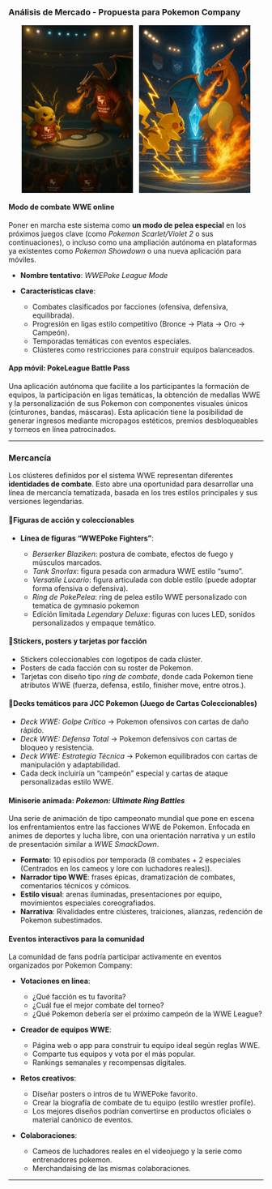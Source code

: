 ### Análisis de Mercado - Propuesta para Pokemon Company 
<div style="display: flex; justify-content: center; align-items: center; gap: 12px;">
  <!-- <img src="./image/lucario.png" alt="Lucario vs Talonflame" style="width: 70hv; max-width: 350px;"> -->
  <img src="./image/nombrecompleto.png" alt="Univallunos" style="width: 70hv; max-width: 220px;">
  <img src="./image/ring.png" alt="Ring" style="width: 70hv; max-width: 220px;">
</div>

#### Modo de combate WWE online

Poner en marcha este sistema como **un modo de pelea especial** en los próximos juegos clave (como *Pokemon Scarlet/Violet 2* o sus continuaciones), o incluso como una ampliación autónoma en plataformas ya existentes como *Pokemon Showdown* o una nueva aplicación para móviles.

* **Nombre tentativo**: *WWEPoke League Mode*
* **Características clave**:

  * Combates clasificados por facciones (ofensiva, defensiva, equilibrada).
  * Progresión en ligas estilo competitivo (Bronce → Plata → Oro → Campeón).
  * Temporadas temáticas con eventos especiales.
  * Clústeres como restricciones para construir equipos balanceados.

#### App móvil:  PokeLeague Battle Pass

Una aplicación autónoma que facilite a los participantes la formación de equipos, la participación en ligas temáticas, la obtención de medallas WWE y la personalización de sus Pokemon con componentes visuales únicos (cinturones, bandas, máscaras).  Esta aplicación tiene la posibilidad de generar ingresos mediante micropagos estéticos, premios desbloqueables y torneos en línea patrocinados.  

---

### Mercancía

Los clústeres definidos por el sistema WWE representan diferentes **identidades de combate**. Esto abre una oportunidad para desarrollar una línea de mercancía tematizada, basada en los tres estilos principales y sus versiones legendarias.

#### 🔹Figuras de acción y coleccionables

* **Línea de figuras “WWEPoke Fighters”**:

  * *Berserker Blaziken*: postura de combate, efectos de fuego y músculos marcados.
  * *Tank Snorlax*: figura pesada con armadura WWE estilo “sumo”.
  * *Versatile Lucario*: figura articulada con doble estilo (puede adoptar forma ofensiva o defensiva).
  * *Ring de PokePelea*: ring de pelea estilo WWE personalizado con tematica de gymnasio pokemon
  * Edición limitada *Legendary Deluxe*: figuras con luces LED, sonidos personalizados y empaque temático.

#### 🔹Stickers, posters y tarjetas por facción

* Stickers coleccionables con logotipos de cada clúster.
* Posters de cada facción con su roster de Pokemon.
* Tarjetas con diseño tipo *ring de combate*, donde cada Pokemon tiene atributos WWE (fuerza, defensa, estilo, finisher move, entre otros.).

#### 🔹Decks temáticos para JCC Pokemon (Juego de Cartas Coleccionables)

* *Deck WWE: Golpe Crítico* → Pokemon ofensivos con cartas de daño rápido.
* *Deck WWE: Defensa Total* → Pokemon defensivos con cartas de bloqueo y resistencia.
* *Deck WWE: Estrategia Técnica* → Pokemon equilibrados con cartas de manipulación y adaptabilidad.
* Cada deck incluiría un “campeón” especial y cartas de ataque personalizadas estilo WWE.

#### Miniserie animada: *Pokemon: Ultimate Ring Battles*

Una serie de animación de tipo campeonato mundial que pone en escena los enfrentamientos entre las facciones WWE de Pokemon.  Enfocada en animes de deportes y lucha libre, con una orientación narrativa y un estilo de presentación similar a *WWE SmackDown*.

* **Formato**: 10 episodios por temporada (8 combates + 2 especiales (Centrados en los cameos y lore con luchadores reales)).
* **Narrador tipo WWE**: frases épicas, dramatización de combates, comentarios técnicos y cómicos.
* **Estilo visual**: arenas iluminadas, presentaciones por equipo, movimientos especiales coreografiados.
* **Narrativa**: Rivalidades entre clústeres, traiciones, alianzas, redención de Pokemon subestimados.

#### Eventos interactivos para la comunidad

La comunidad de fans podría participar activamente en eventos organizados por Pokemon Company:

* **Votaciones en línea**:

  * ¿Qué facción es tu favorita?
  * ¿Cuál fue el mejor combate del torneo?
  * ¿Qué Pokemon debería ser el próximo campeón de la WWE League?

* **Creador de equipos WWE**:

  * Página web o app para construir tu equipo ideal según reglas WWE.
  * Comparte tus equipos y vota por el más popular.
  * Rankings semanales y recompensas digitales.

* **Retos creativos**:

  * Diseñar posters o intros de tu WWEPoke  favorito.
  * Crear la biografía de combate de tu equipo (estilo wrestler profile).
  * Los mejores diseños podrían convertirse en productos oficiales o material canónico de eventos.

* **Colaboraciones**:
  * Cameos de luchadores reales en el videojuego y la serie como entrenadores pokemon. 
  * Merchandaising de las mismas colaboraciones.
---